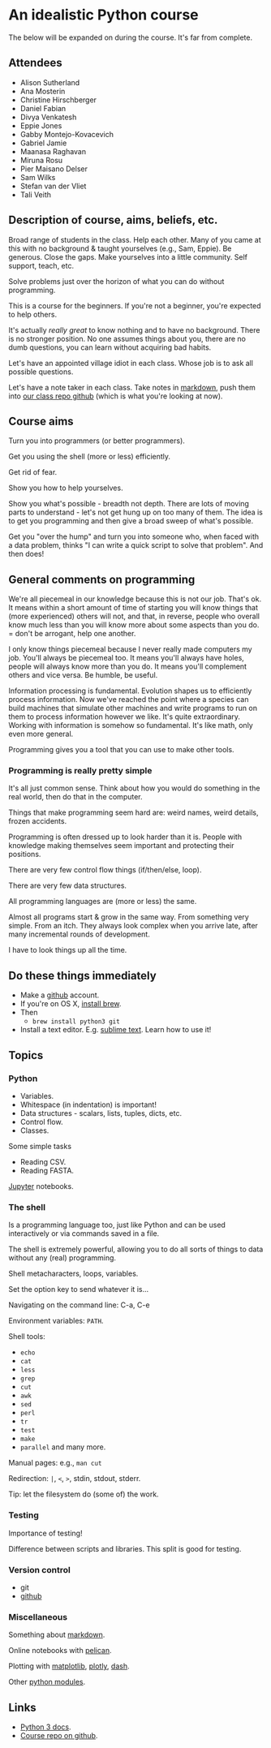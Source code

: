 # An idealistic Python course

The below will be expanded on during the course. It's far from complete.

## Attendees

* Alison Sutherland
* Ana Mosterin
* Christine Hirschberger
* Daniel Fabian
* Divya Venkatesh
* Eppie Jones
* Gabby Montejo-Kovacevich
* Gabriel Jamie
* Maanasa Raghavan
* Miruna Rosu
* Pier Maisano Delser
* Sam Wilks
* Stefan van der Vliet
* Tali Veith

## Description of course, aims, beliefs, etc.

Broad range of students in the class. Help each other. Many of you came at
this with no background & taught yourselves (e.g., Sam, Eppie). Be
generous.  Close the gaps. Make yourselves into a little community. Self
support, teach, etc.

Solve problems just over the horizon of what you can do without programming.

This is a course for the beginners. If you're not a beginner, you're
expected to help others.

It's actually *really great* to know nothing and to have no background.
There is no stronger position. No one assumes things about you, there are
no dumb questions, you can learn without acquiring bad habits.

Let's have an appointed village idiot in each class. Whose job is to ask
all possible questions.

Let's have a note taker in each class. Take notes in
[markdown](https://daringfireball.net/projects/markdown/syntax), push them
into
[our class repo github](https://github.com/acorg/2018-cambridge-python-course)
(which is what you're looking at now).

## Course aims

Turn you into programmers (or better programmers).

Get you using the shell (more or less) efficiently.

Get rid of fear.

Show you how to help yourselves.

Show you what's possible - breadth not depth. There are lots of moving
parts to understand - let's not get hung up on too many of them.  The idea
is to get you programming and then give a broad sweep of what's possible.

Get you "over the hump" and turn you into someone who, when faced with a
data problem, thinks "I can write a quick script to solve that
problem". And then does!

## General comments on programming

We're all piecemeal in our knowledge because this is not our job. That's
ok. It means within a short amount of time of starting you will know
things that (more experienced) others will not, and that, in reverse,
people who overall know much less than you will know more about some
aspects than you do. = don't be arrogant, help one another.

I only know things piecemeal because I never really made computers my
job. You'll always be piecemeal too. It means you'll always have holes,
people will always know more than you do. It means you'll complement others
and vice versa. Be humble, be useful.

Information processing is fundamental. Evolution shapes us to efficiently
process information. Now we've reached the point where a species can build
machines that simulate other machines and write programs to run on them to
process information however we like. It's quite extraordinary.  Working
with information is somehow so fundamental.  It's like math, only even more
general.

Programming gives you a tool that you can use to make other tools.

### Programming is really pretty simple

It's all just common sense. Think about how you would do something in the
real world, then do that in the computer.

Things that make programming seem hard are: weird names, weird details,
frozen accidents.

Programming is often dressed up to look harder than it is. People with
knowledge making themselves seem important and protecting their positions.

There are very few control flow things (if/then/else, loop).

There are very few data structures.

All programming languages are (more or less) the same.

Almost all programs start & grow in the same way. From something very
simple. From an itch. They always look complex when you arrive late, after
many incremental rounds of development.

I have to look things up all the time.

## Do these things immediately

* Make a [github](https://github.com) account.
* If you're on OS X, [install brew](https://docs.brew.sh/Installation).
* Then
    * `brew install python3 git`
* Install a text editor. E.g. [sublime text](https://www.sublimetext.com/3).  Learn how to use it!

## Topics

### Python

* Variables.
* Whitespace (in indentation) is important!
* Data structures - scalars, lists, tuples, dicts, etc.
* Control flow.
* Classes.

Some simple tasks

* Reading CSV.
* Reading FASTA.

[Jupyter](https://jupyter.org/) notebooks.

### The shell

Is a programming language too, just like Python and can be used
interactively or via commands saved in a file.

The shell is extremely powerful, allowing you to do all sorts of things to
data without any (real) programming.

Shell metacharacters, loops, variables.

Set the option key to send whatever it is...

Navigating on the command line: C-a, C-e

Environment variables: `PATH`.

Shell tools:
* `echo`
* `cat`
* `less`
* `grep`
* `cut`
* `awk`
* `sed`
* `perl`
* `tr`
* `test`
* `make`
* `parallel`
and many more.

Manual pages: e.g., `man cut`

Redirection: `|`, `<`, `>`, stdin, stdout, stderr.

Tip: let the filesystem do (some of) the work.

### Testing

Importance of testing!

Difference between scripts and libraries.  This split is good for testing.

### Version control

* git
* [github](https://github.com)

### Miscellaneous

Something about [markdown](https://daringfireball.net/projects/markdown/syntax).

Online notebooks with [pelican](https://blog.getpelican.com/).

Plotting with [matplotlib](https://matplotlib.org/),
[plotly](https://plot.ly/python/getting-started/),
[dash](https://dash.plot.ly/).

Other [python modules](https://docs.python.org/3/library/index.html).

## Links

* [Python 3 docs](https://docs.python.org/3/).
* [Course repo on github](https://github.com/acorg/2018-cambridge-python-course).
